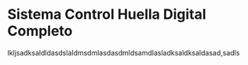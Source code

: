 # Sistema Control Huella Digital Completo
lkljsadksaldldasdslaldmsdmlasdasdmldsamdlasladksaldksaldasad,sadls